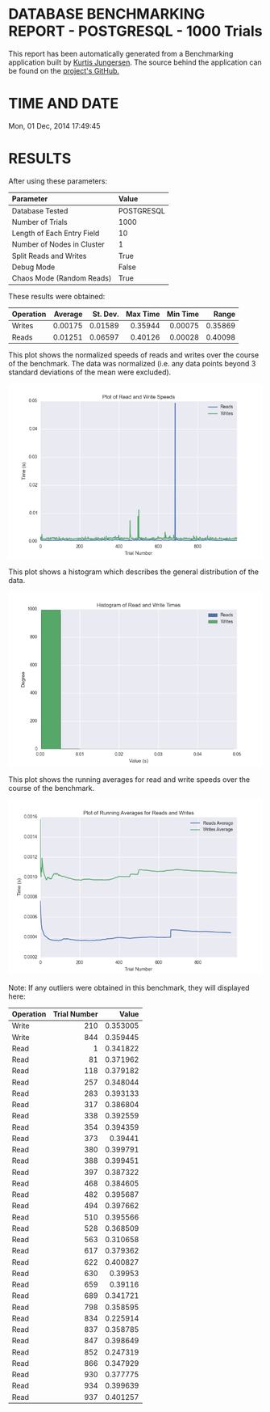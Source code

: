 DATABASE BENCHMARKING REPORT - POSTGRESQL - 1000 Trials
=========================================

This report has been automatically generated from a Benchmarking application
built by [Kurtis Jungersen](http://kmjungersen.com).  The source behind the application can be found on the [project's GitHub.](https://github.com/kmjungersen/DB-Benchmarking)

TIME AND DATE
=============

Mon, 01 Dec, 2014 17:49:45


RESULTS
=======

After using these parameters:

| Parameter                  | Value      |
|:---------------------------|:-----------|
| Database Tested            | POSTGRESQL |
| Number of Trials           | 1000       |
| Length of Each Entry Field | 10         |
| Number of Nodes in Cluster | 1          |
| Split Reads and Writes     | True       |
| Debug Mode                 | False      |
| Chaos Mode (Random Reads)  | True       |

These results were obtained:

| Operation   |   Average |   St. Dev. |   Max Time |   Min Time |   Range |
|:------------|----------:|-----------:|-----------:|-----------:|--------:|
| Writes      |   0.00175 |    0.01589 |    0.35944 |    0.00075 | 0.35869 |
| Reads       |   0.01251 |    0.06597 |    0.40126 |    0.00028 | 0.40098 |

This plot shows the normalized speeds of reads and writes over the course of the benchmark.  The data was normalized (i.e. any data points beyond 3 standard deviations of the mean were excluded).

![Alt text](images/POSTGRESQL-Dec01-2014-17:49:45-rw.png "rw")

This plot shows a histogram which describes the general distribution of the data.

![Alt text](images/POSTGRESQL-Dec01-2014-17:49:45-stats.png "stats")

This plot shows the running averages for read and write speeds over the course of the benchmark.

![Alt text](images/POSTGRESQL-Dec01-2014-17:49:45-running_averages.png "running_averages")

Note: If any outliers were obtained in this benchmark, they will displayed here:

| Operation   |   Trial Number |    Value |
|:------------|---------------:|---------:|
| Write       |            210 | 0.353005 |
| Write       |            844 | 0.359445 |
| Read        |              1 | 0.341822 |
| Read        |             81 | 0.371962 |
| Read        |            118 | 0.379182 |
| Read        |            257 | 0.348044 |
| Read        |            283 | 0.393133 |
| Read        |            317 | 0.386804 |
| Read        |            338 | 0.392559 |
| Read        |            354 | 0.394359 |
| Read        |            373 | 0.39441  |
| Read        |            380 | 0.399791 |
| Read        |            388 | 0.399451 |
| Read        |            397 | 0.387322 |
| Read        |            468 | 0.384605 |
| Read        |            482 | 0.395687 |
| Read        |            494 | 0.397662 |
| Read        |            510 | 0.395566 |
| Read        |            528 | 0.368509 |
| Read        |            563 | 0.310658 |
| Read        |            617 | 0.379362 |
| Read        |            622 | 0.400827 |
| Read        |            630 | 0.39953  |
| Read        |            659 | 0.39116  |
| Read        |            689 | 0.341721 |
| Read        |            798 | 0.358595 |
| Read        |            834 | 0.225914 |
| Read        |            837 | 0.358785 |
| Read        |            847 | 0.398649 |
| Read        |            852 | 0.247319 |
| Read        |            866 | 0.347929 |
| Read        |            930 | 0.377775 |
| Read        |            934 | 0.399639 |
| Read        |            937 | 0.401257 |